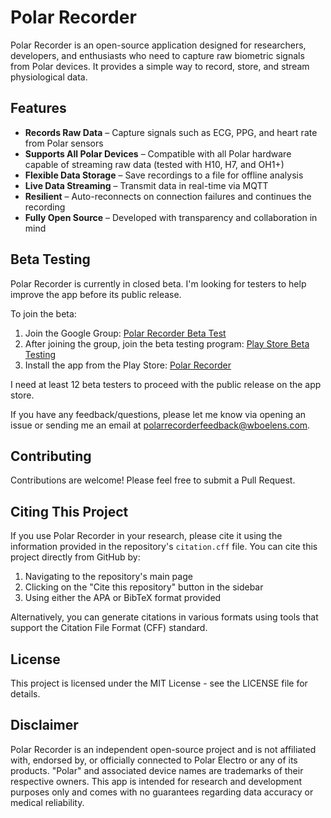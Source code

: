# Polar Recorder

Polar Recorder is an open-source application designed for researchers, developers, and enthusiasts who need to capture raw biometric signals from Polar devices. It provides a simple way to record, store, and stream physiological data.

## Features

- **Records Raw Data** – Capture signals such as ECG, PPG, and heart rate from Polar sensors
- **Supports All Polar Devices** – Compatible with all Polar hardware capable of streaming raw data (tested with H10, H7, and OH1+)
- **Flexible Data Storage** – Save recordings to a file for offline analysis
- **Live Data Streaming** – Transmit data in real-time via MQTT
- **Resilient** – Auto-reconnects on connection failures and continues the recording
- **Fully Open Source** – Developed with transparency and collaboration in mind

## Beta Testing

Polar Recorder is currently in closed beta. I'm looking for testers to help improve the app before its public release.

To join the beta:

1. Join the Google Group: [Polar Recorder Beta Test](https://groups.google.com/g/polar-recorder-beta-test)
2. After joining the group, join the beta testing program: [Play Store Beta Testing](https://play.google.com/apps/testing/com.wboelens.polarrecorder)
3. Install the app from the Play Store: [Polar Recorder](https://play.google.com/store/apps/details?id=com.wboelens.polarrecorder)

I need at least 12 beta testers to proceed with the public release on the app store.

If you have any feedback/questions, please let me know via opening an issue or sending me an email at polarrecorderfeedback@wboelens.com.

## Contributing

Contributions are welcome! Please feel free to submit a Pull Request.

## Citing This Project

If you use Polar Recorder in your research, please cite it using the information provided in the repository's `citation.cff` file. You can cite this project directly from GitHub by:

1. Navigating to the repository's main page
2. Clicking on the "Cite this repository" button in the sidebar
3. Using either the APA or BibTeX format provided

Alternatively, you can generate citations in various formats using tools that support the Citation File Format (CFF) standard.

## License

This project is licensed under the MIT License - see the LICENSE file for details.

## Disclaimer

Polar Recorder is an independent open-source project and is not affiliated with, endorsed by, or officially connected to Polar Electro or any of its products. "Polar" and associated device names are trademarks of their respective owners. This app is intended for research and development purposes only and comes with no guarantees regarding data accuracy or medical reliability.
